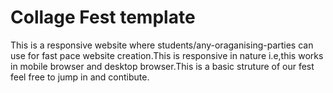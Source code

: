 # Collage Fest template 
   This is a responsive website where students/any-oraganising-parties can use for fast pace website creation.This is responsive in nature i.e,this works in mobile browser and desktop browser.This is a basic struture of our fest feel free to jump in and contibute.
